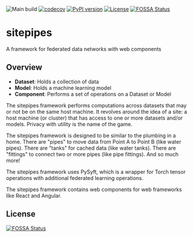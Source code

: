 ![Main build](https://github.com/MedleyLabs/sitepipes/workflows/Main%20build/badge.svg)
[![codecov](https://codecov.io/gh/MedleyLabs/sitepipes/branch/main/graph/badge.svg?token=WQYN4LCJ78)](undefined)
[![PyPI version](https://badge.fury.io/py/sitepipes.svg)](https://badge.fury.io/py/sitepipes)
[![License](https://img.shields.io/badge/License-Apache%202.0-blue.svg)](https://opensource.org/licenses/Apache-2.0)
[![FOSSA Status](https://app.fossa.com/api/projects/git%2Bgithub.com%2FMedleyLabs%2Fsitepipes.svg?type=shield)](https://app.fossa.com/projects/git%2Bgithub.com%2FMedleyLabs%2Fsitepipes?ref=badge_shield)

# sitepipes

A framework for federated data networks with web components

## Overview

* **Dataset**: Holds a collection of data
* **Model**: Holds a machine learning model
* **Component**: Performs a set of operations on a Dataset or Model

The sitepipes framework performs computations across datasets that may or not be on the same host machine. It revolves around the idea of a site: a host machine (or cluster) that has access to one or more datasets and/or models. Privacy with utility is the name of the game.

The sitepipes framework is designed to be similar to the plumbing in a home. There are "pipes" to move data from Point A to Point B (like water pipes). There are "tanks" for cached data (like water tanks). There are "fittings" to connect two or more pipes (like pipe fittings). And so much more!

The sitepipes framework uses PySyft, which is a wrapper for Torch tensor operations with additional federated learning operations. 

The sitepipes framework contains web components for web frameworks like React and Angular.


## License
[![FOSSA Status](https://app.fossa.com/api/projects/git%2Bgithub.com%2FMedleyLabs%2Fsitepipes.svg?type=large)](https://app.fossa.com/projects/git%2Bgithub.com%2FMedleyLabs%2Fsitepipes?ref=badge_large)